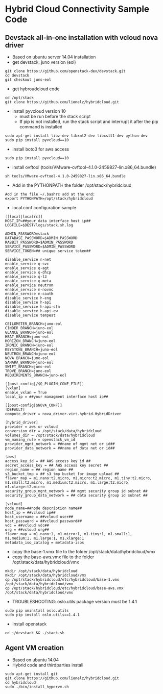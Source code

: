 # Hybrid Cloud Connectivity Sample Code 

## Devstack all-in-one installation with vcloud nova driver

- Based on ubuntu server 14.04 installation
- get devstack, juno version (eol)
```
git clone https://github.com/openstack-dev/devstack.git
cd devstack
git checkout juno-eol
```
- get hybroudcloud code
```
cd /opt/stack
git clone https://github.com/lionelz/hybridcloud.git
```
- Install pyvcloud version 10 
     - must be run before the stack script
     - If pip is not installed, run the stack script and interrupt it after the pip command is installed  
```
sudo apt-get install libz-dev libxml2-dev libxslt1-dev python-dev
sudo pip install pyvcloud==10
```
- Install boto3 for aws access 
```
sudo pip install pyvcloud==10
```
- install ovftool (tools/VMware-ovftool-4.1.0-2459827-lin.x86_64.bundle)
```
sh tools/VMware-ovftool-4.1.0-2459827-lin.x86_64.bundle
```
- Add in the PYTHONPATH the folder /opt/stack/hybridcloud
```
Add in the file ~/.bashrc add at the end:
export PYTHONPATH=/opt/stack/hybridcloud
```
- local.conf configuration sample
```
[[local|localrc]]
HOST_IP=##your data interface host ip##
LOGFILE=$DEST/logs/stack.sh.log

ADMIN_PASSWORD=stack
DATABASE_PASSWORD=$ADMIN_PASSWORD
RABBIT_PASSWORD=$ADMIN_PASSWORD
SERVICE_PASSWORD=$ADMIN_PASSWORD
SERVICE_TOKEN=## unique service token##

disable_service n-net
enable_service q-svc
enable_service q-agt
enable_service q-dhcp
enable_service q-l3
enable_service q-meta
enable_service neutron
enable_service n-novnc
enable_service n-cauth
disable_service h-eng
disable_service h-api
disable_service h-api-cfn
disable_service h-api-cw
disable_service tempest

CEILOMETER_BRANCH=juno-eol
CINDER_BRANCH=juno-eol
GLANCE_BRANCH=juno-eol
HEAT_BRANCH=juno-eol
HORIZON_BRANCH=juno-eol
IRONIC_BRANCH=juno-eol
KEYSTONE_BRANCH=juno-eol
NEUTRON_BRANCH=juno-eol
NOVA_BRANCH=juno-eol
SAHARA_BRANCH=juno-eol
SWIFT_BRANCH=juno-eol
TROVE_BRANCH=juno-eol
REQUIREMENTS_BRANCH=juno-eol

[[post-config|/$Q_PLUGIN_CONF_FILE]]
[vxlan]
enable_vxlan = True
local_ip = ##your managment interface host ip##

[[post-config|$NOVA_CONF]]
[DEFAULT]
compute_driver = nova_driver.virt.hybrid.HybridDriver

[hybrid_driver]
provider = aws or vcloud
conversion_dir = /opt/stack/data/hybridcloud
volumes_dir = /opt/stack/data/hybridcloud
vm_naming_rule = openstack_vm_id
provider_mgnt_network = ##name of mgmt net or id##
provider_data_network = ##name of data net or id##

[aws]
access_key_id = ## AWS access key id ##
secret_access_key = ## AWS access key secret ##
region_name = ## region name ##
s3_bucket_tmp = ## s3 tmp bucket for image upload ##
flavor_map = m1.nano:t2.micro, m1.micro:t2.micro, m1.tiny:t2.micro, m1.small:t2.micro, m1.medium:t2.micro, m1.large:t2.micro, m1.xlarge:t2.micro
security_group_mgnt_network = ## mgmt security group id subnet ##
security_group_data_network = ## data security group id subnet ##

[vcloud]
node_name=##node description name##
host_ip = ##vcloud ip##
host_username = ##vcloud user##
host_password = ##vcloud password##
vdc = ##vcloud vdc##
org = ##vcloud org##
flavor_map = m1.nano:1, m1.micro:1, m1.tiny:1, m1.small:1, m1.medium:1, m1.large:1, m1.xlarge:1
metadata_iso_catalog = metadata-isos
```
- copy the base-1.vmx file to the folder /opt/stack/data/hybridcloud/vmx
- copy the base-aws.vmx file to the folder /opt/stack/data/hybridcloud/vmx
```
mkdir /opt/stack/data/hybridcloud
mkdir /opt/stack/data/hybridcloud/vmx
cp /opt/stack/hybridcloud/etc/hybridcloud/base-1.vmx /opt/stack/data/hybridcloud/vmx 
cp /opt/stack/hybridcloud/etc/hybridcloud/base-aws.vmx /opt/stack/data/hybridcloud/vmx 
```
- TROUBLESHOOTING: oslo.utils package version must be 1.4.1
```
sudo pip uninstall oslo.utils
sudo pip install oslo.utils==1.4.1
``` 
- Install openstack
``` 
cd ~/devstack && ./stack.sh
``` 

## Agent VM creation
- Based on ubuntu 14.04
- Hybrid code and thirdparties install
```
sudo apt-get install git
git clone https://github.com/lionelz/hybridcloud.git
cd hybridcloud
sudo ./bin/install_hypervm.sh
```



